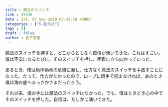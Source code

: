 ```yaml
---
title : 魔法のスイッチ
link : 29438
date : Sat, 07 Sep 2019 03:43:59 +0000
categories : ["5-創作文"]
tags : []
draft : false
author : 倉下忠憲
---
```


魔法のスイッチを押すと、どこからともなく自信が湧いてきた。これはすごい。僕は不安になるたびに、そのスイッチを押し、困難に立ち向かっていった。

あるとき、僕は絶体絶命の危機に瀕し、仕方なく魔法のスイッチを手放すことになった。だって、仕方がなかったので、ロープに両手で掴まなければ、あのとき僕は海の底へまっさかさまだったろう。

それ以来、僕の手には魔法のスイッチはなかった。でも、僕はときどき心の中でそのスイッチを押した。自信は、たしかに湧いてきた。